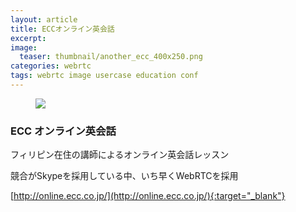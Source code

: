 ```yaml
---
layout: article
title: ECCオンライン英会話
excerpt: 
image:
  teaser: thumbnail/another_ecc_400x250.png
categories: webrtc
tags: webrtc image usercase education conf
---
```


<figure>
	<a href="http://online.ecc.co.jp/" target="_blank"><img src="{{ site.url }}{{ site.baseurl }}/images/pages/ecc-online.png"></a>
</figure>

### ECC オンライン英会話

フィリピン在住の講師によるオンライン英会話レッスン

競合がSkypeを採用している中、いち早くWebRTCを採用

[http://online.ecc.co.jp/](http://online.ecc.co.jp/){:target="_blank"}

